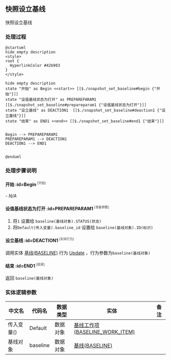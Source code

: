## 快照设立基线 <!-- {docsify-ignore-all} -->

   快照设立基线

### 处理过程

```plantuml
@startuml
hide empty description
<style>
root {
  HyperlinkColor #42b983
}
</style>

hide empty description
state "开始" as Begin <<start>> [[$./snapshot_set_baseline#begin {"开始"}]]
state "设值基线状态为打开" as PREPAREPARAM1  [[$./snapshot_set_baseline#prepareparam1 {"设值基线状态为打开"}]]
state "设立基线" as DEACTION1  [[$./snapshot_set_baseline#deaction1 {"设立基线"}]]
state "结束" as END1 <<end>> [[$./snapshot_set_baseline#end1 {"结束"}]]


Begin --> PREPAREPARAM1
PREPAREPARAM1 --> DEACTION1
DEACTION1 --> END1


@enduml
```


### 处理步骤说明

#### 开始 :id=Begin<sup class="footnote-symbol"> <font color=gray size=1>[开始]</font></sup>



*- N/A*
#### 设值基线状态为打开 :id=PREPAREPARAM1<sup class="footnote-symbol"> <font color=gray size=1>[准备参数]</font></sup>



1. 将`1` 设置给  `baseline(基线对象).STATUS(状态)`
2. 将`Default(传入变量).baseline_id` 设置给  `baseline(基线对象).ID(标识)`

#### 设立基线 :id=DEACTION1<sup class="footnote-symbol"> <font color=gray size=1>[实体行为]</font></sup>



调用实体 [基线(BASELINE)](module/Base/baseline.md) 行为 [Update](module/Base/baseline#行为) ，行为参数为`baseline(基线对象)`

#### 结束 :id=END1<sup class="footnote-symbol"> <font color=gray size=1>[结束]</font></sup>



返回 `baseline(基线对象)`



### 实体逻辑参数

|    中文名   |    代码名    |  数据类型    |  实体   |备注 |
| --------| --------| -------- | -------- | --------   |
|传入变量(<i class="fa fa-check"/></i>)|Default|数据对象|[基线工作项(BASELINE_WORK_ITEM)](module/ProjMgmt/baseline_work_item.md)||
|基线对象|baseline|数据对象|[基线(BASELINE)](module/Base/baseline.md)||
